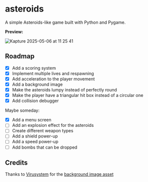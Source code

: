 # asteroids

A simple Asteroids-like game built with Python and Pygame.

**Preview:**

![Kapture 2025-05-06 at 11 25 41](https://github.com/user-attachments/assets/3f101cc0-4701-470c-a3cb-80c1545bc97a)

## Roadmap

- [x] Add a scoring system
- [x] Implement multiple lives and respawning
- [x] Add acceleration to the player movement
- [x] Add a background image
- [x] Make the asteroids lumpy instead of perfectly round
- [x] Make the player have a triangular hit box instead of a circular one
- [x] Add collision debugger

Maybe someday:

- [x] Add a menu screen
- [ ] Add an explosion effect for the asteroids
- [ ] Create different weapon types
- [ ] Add a shield power-up
- [ ] Add a speed power-up
- [ ] Add bombs that can be dropped

## Credits

Thanks to [Virusystem](https://virusystem.itch.io/) for the [background image asset](https://virusystem.itch.io/background-space)
